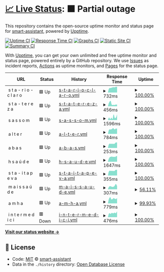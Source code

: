 # [📈 Live Status](https://smart-assistant.github.io/gsm-upptime/): <!--live status--> **🟧 Partial outage**

This repository contains the open-source uptime monitor and status page for [smart-assistant](#), powered by [Upptime](https://github.com/upptime/upptime).

[![Uptime CI](https://github.com/smart-assistant/gsm-upptime/workflows/Uptime%20CI/badge.svg)](https://github.com/smart-assistant/gsm-upptime/actions?query=workflow%3A%22Uptime+CI%22)
[![Response Time CI](https://github.com/smart-assistant/gsm-upptime/workflows/Response%20Time%20CI/badge.svg)](https://github.com/smart-assistant/gsm-upptime/actions?query=workflow%3A%22Response+Time+CI%22)
[![Graphs CI](https://github.com/smart-assistant/gsm-upptime/workflows/Graphs%20CI/badge.svg)](https://github.com/smart-assistant/gsm-upptime/actions?query=workflow%3A%22Graphs+CI%22)
[![Static Site CI](https://github.com/smart-assistant/gsm-upptime/workflows/Static%20Site%20CI/badge.svg)](https://github.com/smart-assistant/gsm-upptime/actions?query=workflow%3A%22Static+Site+CI%22)
[![Summary CI](https://github.com/smart-assistant/gsm-upptime/workflows/Summary%20CI/badge.svg)](https://github.com/smart-assistant/gsm-upptime/actions?query=workflow%3A%22Summary+CI%22)

With [Upptime](https://upptime.js.org), you can get your own unlimited and free uptime monitor and status page, powered entirely by a GitHub repository. We use [Issues](https://github.com/smart-assistant/gsm-upptime/issues) as incident reports, [Actions](https://github.com/smart-assistant/gsm-upptime/actions) as uptime monitors, and [Pages](https://demo.upptime.js.org) for the status page.

<!--start: status pages-->
<!-- This summary is generated by Upptime (https://github.com/upptime/upptime) -->
<!-- Do not edit this manually, your changes will be overwritten -->
<!-- prettier-ignore -->
| URL | Status | History | Response Time | Uptime |
| --- | ------ | ------- | ------------- | ------ |
| <img alt="" src="https://favicons.githubusercontent.com/null" height="13"> s t a - r i o - c l a r o | 🟩 Up | [s-t-a-r-i-o-c-l-a-r-o.yml](https://github.com/smart-assistant/gsm-upptime/commits/HEAD/history/s-t-a-r-i-o-c-l-a-r-o.yml) | <details><summary><img alt="Response time graph" src="./graphs/s-t-a-r-i-o-c-l-a-r-o/response-time-week.png" height="20"> 732ms</summary><br><a href="https://smart-assistant.github.io/gsm-upptime/history/s-t-a-r-i-o-c-l-a-r-o"><img alt="Response time 726" src="https://img.shields.io/endpoint?url=https%3A%2F%2Fraw.githubusercontent.com%2Fsmart-assistant%2Fgsm-upptime%2FHEAD%2Fapi%2Fs-t-a-r-i-o-c-l-a-r-o%2Fresponse-time.json"></a><br><a href="https://smart-assistant.github.io/gsm-upptime/history/s-t-a-r-i-o-c-l-a-r-o"><img alt="24-hour response time 830" src="https://img.shields.io/endpoint?url=https%3A%2F%2Fraw.githubusercontent.com%2Fsmart-assistant%2Fgsm-upptime%2FHEAD%2Fapi%2Fs-t-a-r-i-o-c-l-a-r-o%2Fresponse-time-day.json"></a><br><a href="https://smart-assistant.github.io/gsm-upptime/history/s-t-a-r-i-o-c-l-a-r-o"><img alt="7-day response time 732" src="https://img.shields.io/endpoint?url=https%3A%2F%2Fraw.githubusercontent.com%2Fsmart-assistant%2Fgsm-upptime%2FHEAD%2Fapi%2Fs-t-a-r-i-o-c-l-a-r-o%2Fresponse-time-week.json"></a><br><a href="https://smart-assistant.github.io/gsm-upptime/history/s-t-a-r-i-o-c-l-a-r-o"><img alt="30-day response time 719" src="https://img.shields.io/endpoint?url=https%3A%2F%2Fraw.githubusercontent.com%2Fsmart-assistant%2Fgsm-upptime%2FHEAD%2Fapi%2Fs-t-a-r-i-o-c-l-a-r-o%2Fresponse-time-month.json"></a><br><a href="https://smart-assistant.github.io/gsm-upptime/history/s-t-a-r-i-o-c-l-a-r-o"><img alt="1-year response time 726" src="https://img.shields.io/endpoint?url=https%3A%2F%2Fraw.githubusercontent.com%2Fsmart-assistant%2Fgsm-upptime%2FHEAD%2Fapi%2Fs-t-a-r-i-o-c-l-a-r-o%2Fresponse-time-year.json"></a></details> | <details><summary><a href="https://smart-assistant.github.io/gsm-upptime/history/s-t-a-r-i-o-c-l-a-r-o">100.00%</a></summary><a href="https://smart-assistant.github.io/gsm-upptime/history/s-t-a-r-i-o-c-l-a-r-o"><img alt="All-time uptime 95.99%" src="https://img.shields.io/endpoint?url=https%3A%2F%2Fraw.githubusercontent.com%2Fsmart-assistant%2Fgsm-upptime%2FHEAD%2Fapi%2Fs-t-a-r-i-o-c-l-a-r-o%2Fuptime.json"></a><br><a href="https://smart-assistant.github.io/gsm-upptime/history/s-t-a-r-i-o-c-l-a-r-o"><img alt="24-hour uptime 100.00%" src="https://img.shields.io/endpoint?url=https%3A%2F%2Fraw.githubusercontent.com%2Fsmart-assistant%2Fgsm-upptime%2FHEAD%2Fapi%2Fs-t-a-r-i-o-c-l-a-r-o%2Fuptime-day.json"></a><br><a href="https://smart-assistant.github.io/gsm-upptime/history/s-t-a-r-i-o-c-l-a-r-o"><img alt="7-day uptime 100.00%" src="https://img.shields.io/endpoint?url=https%3A%2F%2Fraw.githubusercontent.com%2Fsmart-assistant%2Fgsm-upptime%2FHEAD%2Fapi%2Fs-t-a-r-i-o-c-l-a-r-o%2Fuptime-week.json"></a><br><a href="https://smart-assistant.github.io/gsm-upptime/history/s-t-a-r-i-o-c-l-a-r-o"><img alt="30-day uptime 99.14%" src="https://img.shields.io/endpoint?url=https%3A%2F%2Fraw.githubusercontent.com%2Fsmart-assistant%2Fgsm-upptime%2FHEAD%2Fapi%2Fs-t-a-r-i-o-c-l-a-r-o%2Fuptime-month.json"></a><br><a href="https://smart-assistant.github.io/gsm-upptime/history/s-t-a-r-i-o-c-l-a-r-o"><img alt="1-year uptime 95.99%" src="https://img.shields.io/endpoint?url=https%3A%2F%2Fraw.githubusercontent.com%2Fsmart-assistant%2Fgsm-upptime%2FHEAD%2Fapi%2Fs-t-a-r-i-o-c-l-a-r-o%2Fuptime-year.json"></a></details>
| <img alt="" src="https://favicons.githubusercontent.com/null" height="13"> s t a - t e r e z a | 🟩 Up | [s-t-a-t-e-r-e-z-a.yml](https://github.com/smart-assistant/gsm-upptime/commits/HEAD/history/s-t-a-t-e-r-e-z-a.yml) | <details><summary><img alt="Response time graph" src="./graphs/s-t-a-t-e-r-e-z-a/response-time-week.png" height="20"> 456ms</summary><br><a href="https://smart-assistant.github.io/gsm-upptime/history/s-t-a-t-e-r-e-z-a"><img alt="Response time 347" src="https://img.shields.io/endpoint?url=https%3A%2F%2Fraw.githubusercontent.com%2Fsmart-assistant%2Fgsm-upptime%2FHEAD%2Fapi%2Fs-t-a-t-e-r-e-z-a%2Fresponse-time.json"></a><br><a href="https://smart-assistant.github.io/gsm-upptime/history/s-t-a-t-e-r-e-z-a"><img alt="24-hour response time 315" src="https://img.shields.io/endpoint?url=https%3A%2F%2Fraw.githubusercontent.com%2Fsmart-assistant%2Fgsm-upptime%2FHEAD%2Fapi%2Fs-t-a-t-e-r-e-z-a%2Fresponse-time-day.json"></a><br><a href="https://smart-assistant.github.io/gsm-upptime/history/s-t-a-t-e-r-e-z-a"><img alt="7-day response time 456" src="https://img.shields.io/endpoint?url=https%3A%2F%2Fraw.githubusercontent.com%2Fsmart-assistant%2Fgsm-upptime%2FHEAD%2Fapi%2Fs-t-a-t-e-r-e-z-a%2Fresponse-time-week.json"></a><br><a href="https://smart-assistant.github.io/gsm-upptime/history/s-t-a-t-e-r-e-z-a"><img alt="30-day response time 306" src="https://img.shields.io/endpoint?url=https%3A%2F%2Fraw.githubusercontent.com%2Fsmart-assistant%2Fgsm-upptime%2FHEAD%2Fapi%2Fs-t-a-t-e-r-e-z-a%2Fresponse-time-month.json"></a><br><a href="https://smart-assistant.github.io/gsm-upptime/history/s-t-a-t-e-r-e-z-a"><img alt="1-year response time 347" src="https://img.shields.io/endpoint?url=https%3A%2F%2Fraw.githubusercontent.com%2Fsmart-assistant%2Fgsm-upptime%2FHEAD%2Fapi%2Fs-t-a-t-e-r-e-z-a%2Fresponse-time-year.json"></a></details> | <details><summary><a href="https://smart-assistant.github.io/gsm-upptime/history/s-t-a-t-e-r-e-z-a">100.00%</a></summary><a href="https://smart-assistant.github.io/gsm-upptime/history/s-t-a-t-e-r-e-z-a"><img alt="All-time uptime 99.97%" src="https://img.shields.io/endpoint?url=https%3A%2F%2Fraw.githubusercontent.com%2Fsmart-assistant%2Fgsm-upptime%2FHEAD%2Fapi%2Fs-t-a-t-e-r-e-z-a%2Fuptime.json"></a><br><a href="https://smart-assistant.github.io/gsm-upptime/history/s-t-a-t-e-r-e-z-a"><img alt="24-hour uptime 100.00%" src="https://img.shields.io/endpoint?url=https%3A%2F%2Fraw.githubusercontent.com%2Fsmart-assistant%2Fgsm-upptime%2FHEAD%2Fapi%2Fs-t-a-t-e-r-e-z-a%2Fuptime-day.json"></a><br><a href="https://smart-assistant.github.io/gsm-upptime/history/s-t-a-t-e-r-e-z-a"><img alt="7-day uptime 100.00%" src="https://img.shields.io/endpoint?url=https%3A%2F%2Fraw.githubusercontent.com%2Fsmart-assistant%2Fgsm-upptime%2FHEAD%2Fapi%2Fs-t-a-t-e-r-e-z-a%2Fuptime-week.json"></a><br><a href="https://smart-assistant.github.io/gsm-upptime/history/s-t-a-t-e-r-e-z-a"><img alt="30-day uptime 100.00%" src="https://img.shields.io/endpoint?url=https%3A%2F%2Fraw.githubusercontent.com%2Fsmart-assistant%2Fgsm-upptime%2FHEAD%2Fapi%2Fs-t-a-t-e-r-e-z-a%2Fuptime-month.json"></a><br><a href="https://smart-assistant.github.io/gsm-upptime/history/s-t-a-t-e-r-e-z-a"><img alt="1-year uptime 99.97%" src="https://img.shields.io/endpoint?url=https%3A%2F%2Fraw.githubusercontent.com%2Fsmart-assistant%2Fgsm-upptime%2FHEAD%2Fapi%2Fs-t-a-t-e-r-e-z-a%2Fuptime-year.json"></a></details>
| <img alt="" src="https://favicons.githubusercontent.com/null" height="13"> s a s s o m | 🟩 Up | [s-a-s-s-o-m.yml](https://github.com/smart-assistant/gsm-upptime/commits/HEAD/history/s-a-s-s-o-m.yml) | <details><summary><img alt="Response time graph" src="./graphs/s-a-s-s-o-m/response-time-week.png" height="20"> 1596ms</summary><br><a href="https://smart-assistant.github.io/gsm-upptime/history/s-a-s-s-o-m"><img alt="Response time 2949" src="https://img.shields.io/endpoint?url=https%3A%2F%2Fraw.githubusercontent.com%2Fsmart-assistant%2Fgsm-upptime%2FHEAD%2Fapi%2Fs-a-s-s-o-m%2Fresponse-time.json"></a><br><a href="https://smart-assistant.github.io/gsm-upptime/history/s-a-s-s-o-m"><img alt="24-hour response time 3172" src="https://img.shields.io/endpoint?url=https%3A%2F%2Fraw.githubusercontent.com%2Fsmart-assistant%2Fgsm-upptime%2FHEAD%2Fapi%2Fs-a-s-s-o-m%2Fresponse-time-day.json"></a><br><a href="https://smart-assistant.github.io/gsm-upptime/history/s-a-s-s-o-m"><img alt="7-day response time 1596" src="https://img.shields.io/endpoint?url=https%3A%2F%2Fraw.githubusercontent.com%2Fsmart-assistant%2Fgsm-upptime%2FHEAD%2Fapi%2Fs-a-s-s-o-m%2Fresponse-time-week.json"></a><br><a href="https://smart-assistant.github.io/gsm-upptime/history/s-a-s-s-o-m"><img alt="30-day response time 2297" src="https://img.shields.io/endpoint?url=https%3A%2F%2Fraw.githubusercontent.com%2Fsmart-assistant%2Fgsm-upptime%2FHEAD%2Fapi%2Fs-a-s-s-o-m%2Fresponse-time-month.json"></a><br><a href="https://smart-assistant.github.io/gsm-upptime/history/s-a-s-s-o-m"><img alt="1-year response time 2949" src="https://img.shields.io/endpoint?url=https%3A%2F%2Fraw.githubusercontent.com%2Fsmart-assistant%2Fgsm-upptime%2FHEAD%2Fapi%2Fs-a-s-s-o-m%2Fresponse-time-year.json"></a></details> | <details><summary><a href="https://smart-assistant.github.io/gsm-upptime/history/s-a-s-s-o-m">100.00%</a></summary><a href="https://smart-assistant.github.io/gsm-upptime/history/s-a-s-s-o-m"><img alt="All-time uptime 98.80%" src="https://img.shields.io/endpoint?url=https%3A%2F%2Fraw.githubusercontent.com%2Fsmart-assistant%2Fgsm-upptime%2FHEAD%2Fapi%2Fs-a-s-s-o-m%2Fuptime.json"></a><br><a href="https://smart-assistant.github.io/gsm-upptime/history/s-a-s-s-o-m"><img alt="24-hour uptime 100.00%" src="https://img.shields.io/endpoint?url=https%3A%2F%2Fraw.githubusercontent.com%2Fsmart-assistant%2Fgsm-upptime%2FHEAD%2Fapi%2Fs-a-s-s-o-m%2Fuptime-day.json"></a><br><a href="https://smart-assistant.github.io/gsm-upptime/history/s-a-s-s-o-m"><img alt="7-day uptime 100.00%" src="https://img.shields.io/endpoint?url=https%3A%2F%2Fraw.githubusercontent.com%2Fsmart-assistant%2Fgsm-upptime%2FHEAD%2Fapi%2Fs-a-s-s-o-m%2Fuptime-week.json"></a><br><a href="https://smart-assistant.github.io/gsm-upptime/history/s-a-s-s-o-m"><img alt="30-day uptime 99.87%" src="https://img.shields.io/endpoint?url=https%3A%2F%2Fraw.githubusercontent.com%2Fsmart-assistant%2Fgsm-upptime%2FHEAD%2Fapi%2Fs-a-s-s-o-m%2Fuptime-month.json"></a><br><a href="https://smart-assistant.github.io/gsm-upptime/history/s-a-s-s-o-m"><img alt="1-year uptime 98.80%" src="https://img.shields.io/endpoint?url=https%3A%2F%2Fraw.githubusercontent.com%2Fsmart-assistant%2Fgsm-upptime%2FHEAD%2Fapi%2Fs-a-s-s-o-m%2Fuptime-year.json"></a></details>
| <img alt="" src="https://favicons.githubusercontent.com/null" height="13"> a l t e r | 🟩 Up | [a-l-t-e-r.yml](https://github.com/smart-assistant/gsm-upptime/commits/HEAD/history/a-l-t-e-r.yml) | <details><summary><img alt="Response time graph" src="./graphs/a-l-t-e-r/response-time-week.png" height="20"> 784ms</summary><br><a href="https://smart-assistant.github.io/gsm-upptime/history/a-l-t-e-r"><img alt="Response time 785" src="https://img.shields.io/endpoint?url=https%3A%2F%2Fraw.githubusercontent.com%2Fsmart-assistant%2Fgsm-upptime%2FHEAD%2Fapi%2Fa-l-t-e-r%2Fresponse-time.json"></a><br><a href="https://smart-assistant.github.io/gsm-upptime/history/a-l-t-e-r"><img alt="24-hour response time 846" src="https://img.shields.io/endpoint?url=https%3A%2F%2Fraw.githubusercontent.com%2Fsmart-assistant%2Fgsm-upptime%2FHEAD%2Fapi%2Fa-l-t-e-r%2Fresponse-time-day.json"></a><br><a href="https://smart-assistant.github.io/gsm-upptime/history/a-l-t-e-r"><img alt="7-day response time 784" src="https://img.shields.io/endpoint?url=https%3A%2F%2Fraw.githubusercontent.com%2Fsmart-assistant%2Fgsm-upptime%2FHEAD%2Fapi%2Fa-l-t-e-r%2Fresponse-time-week.json"></a><br><a href="https://smart-assistant.github.io/gsm-upptime/history/a-l-t-e-r"><img alt="30-day response time 767" src="https://img.shields.io/endpoint?url=https%3A%2F%2Fraw.githubusercontent.com%2Fsmart-assistant%2Fgsm-upptime%2FHEAD%2Fapi%2Fa-l-t-e-r%2Fresponse-time-month.json"></a><br><a href="https://smart-assistant.github.io/gsm-upptime/history/a-l-t-e-r"><img alt="1-year response time 785" src="https://img.shields.io/endpoint?url=https%3A%2F%2Fraw.githubusercontent.com%2Fsmart-assistant%2Fgsm-upptime%2FHEAD%2Fapi%2Fa-l-t-e-r%2Fresponse-time-year.json"></a></details> | <details><summary><a href="https://smart-assistant.github.io/gsm-upptime/history/a-l-t-e-r">100.00%</a></summary><a href="https://smart-assistant.github.io/gsm-upptime/history/a-l-t-e-r"><img alt="All-time uptime 97.68%" src="https://img.shields.io/endpoint?url=https%3A%2F%2Fraw.githubusercontent.com%2Fsmart-assistant%2Fgsm-upptime%2FHEAD%2Fapi%2Fa-l-t-e-r%2Fuptime.json"></a><br><a href="https://smart-assistant.github.io/gsm-upptime/history/a-l-t-e-r"><img alt="24-hour uptime 100.00%" src="https://img.shields.io/endpoint?url=https%3A%2F%2Fraw.githubusercontent.com%2Fsmart-assistant%2Fgsm-upptime%2FHEAD%2Fapi%2Fa-l-t-e-r%2Fuptime-day.json"></a><br><a href="https://smart-assistant.github.io/gsm-upptime/history/a-l-t-e-r"><img alt="7-day uptime 100.00%" src="https://img.shields.io/endpoint?url=https%3A%2F%2Fraw.githubusercontent.com%2Fsmart-assistant%2Fgsm-upptime%2FHEAD%2Fapi%2Fa-l-t-e-r%2Fuptime-week.json"></a><br><a href="https://smart-assistant.github.io/gsm-upptime/history/a-l-t-e-r"><img alt="30-day uptime 100.00%" src="https://img.shields.io/endpoint?url=https%3A%2F%2Fraw.githubusercontent.com%2Fsmart-assistant%2Fgsm-upptime%2FHEAD%2Fapi%2Fa-l-t-e-r%2Fuptime-month.json"></a><br><a href="https://smart-assistant.github.io/gsm-upptime/history/a-l-t-e-r"><img alt="1-year uptime 97.68%" src="https://img.shields.io/endpoint?url=https%3A%2F%2Fraw.githubusercontent.com%2Fsmart-assistant%2Fgsm-upptime%2FHEAD%2Fapi%2Fa-l-t-e-r%2Fuptime-year.json"></a></details>
| <img alt="" src="https://favicons.githubusercontent.com/null" height="13"> a b a s | 🟩 Up | [a-b-a-s.yml](https://github.com/smart-assistant/gsm-upptime/commits/HEAD/history/a-b-a-s.yml) | <details><summary><img alt="Response time graph" src="./graphs/a-b-a-s/response-time-week.png" height="20"> 253ms</summary><br><a href="https://smart-assistant.github.io/gsm-upptime/history/a-b-a-s"><img alt="Response time 250" src="https://img.shields.io/endpoint?url=https%3A%2F%2Fraw.githubusercontent.com%2Fsmart-assistant%2Fgsm-upptime%2FHEAD%2Fapi%2Fa-b-a-s%2Fresponse-time.json"></a><br><a href="https://smart-assistant.github.io/gsm-upptime/history/a-b-a-s"><img alt="24-hour response time 304" src="https://img.shields.io/endpoint?url=https%3A%2F%2Fraw.githubusercontent.com%2Fsmart-assistant%2Fgsm-upptime%2FHEAD%2Fapi%2Fa-b-a-s%2Fresponse-time-day.json"></a><br><a href="https://smart-assistant.github.io/gsm-upptime/history/a-b-a-s"><img alt="7-day response time 253" src="https://img.shields.io/endpoint?url=https%3A%2F%2Fraw.githubusercontent.com%2Fsmart-assistant%2Fgsm-upptime%2FHEAD%2Fapi%2Fa-b-a-s%2Fresponse-time-week.json"></a><br><a href="https://smart-assistant.github.io/gsm-upptime/history/a-b-a-s"><img alt="30-day response time 239" src="https://img.shields.io/endpoint?url=https%3A%2F%2Fraw.githubusercontent.com%2Fsmart-assistant%2Fgsm-upptime%2FHEAD%2Fapi%2Fa-b-a-s%2Fresponse-time-month.json"></a><br><a href="https://smart-assistant.github.io/gsm-upptime/history/a-b-a-s"><img alt="1-year response time 250" src="https://img.shields.io/endpoint?url=https%3A%2F%2Fraw.githubusercontent.com%2Fsmart-assistant%2Fgsm-upptime%2FHEAD%2Fapi%2Fa-b-a-s%2Fresponse-time-year.json"></a></details> | <details><summary><a href="https://smart-assistant.github.io/gsm-upptime/history/a-b-a-s">100.00%</a></summary><a href="https://smart-assistant.github.io/gsm-upptime/history/a-b-a-s"><img alt="All-time uptime 100.00%" src="https://img.shields.io/endpoint?url=https%3A%2F%2Fraw.githubusercontent.com%2Fsmart-assistant%2Fgsm-upptime%2FHEAD%2Fapi%2Fa-b-a-s%2Fuptime.json"></a><br><a href="https://smart-assistant.github.io/gsm-upptime/history/a-b-a-s"><img alt="24-hour uptime 100.00%" src="https://img.shields.io/endpoint?url=https%3A%2F%2Fraw.githubusercontent.com%2Fsmart-assistant%2Fgsm-upptime%2FHEAD%2Fapi%2Fa-b-a-s%2Fuptime-day.json"></a><br><a href="https://smart-assistant.github.io/gsm-upptime/history/a-b-a-s"><img alt="7-day uptime 100.00%" src="https://img.shields.io/endpoint?url=https%3A%2F%2Fraw.githubusercontent.com%2Fsmart-assistant%2Fgsm-upptime%2FHEAD%2Fapi%2Fa-b-a-s%2Fuptime-week.json"></a><br><a href="https://smart-assistant.github.io/gsm-upptime/history/a-b-a-s"><img alt="30-day uptime 100.00%" src="https://img.shields.io/endpoint?url=https%3A%2F%2Fraw.githubusercontent.com%2Fsmart-assistant%2Fgsm-upptime%2FHEAD%2Fapi%2Fa-b-a-s%2Fuptime-month.json"></a><br><a href="https://smart-assistant.github.io/gsm-upptime/history/a-b-a-s"><img alt="1-year uptime 100.00%" src="https://img.shields.io/endpoint?url=https%3A%2F%2Fraw.githubusercontent.com%2Fsmart-assistant%2Fgsm-upptime%2FHEAD%2Fapi%2Fa-b-a-s%2Fuptime-year.json"></a></details>
| <img alt="" src="https://favicons.githubusercontent.com/null" height="13"> h s a ú d e | 🟩 Up | [h-s-a-u-d-e.yml](https://github.com/smart-assistant/gsm-upptime/commits/HEAD/history/h-s-a-u-d-e.yml) | <details><summary><img alt="Response time graph" src="./graphs/h-s-a-u-d-e/response-time-week.png" height="20"> 1647ms</summary><br><a href="https://smart-assistant.github.io/gsm-upptime/history/h-s-a-u-d-e"><img alt="Response time 2076" src="https://img.shields.io/endpoint?url=https%3A%2F%2Fraw.githubusercontent.com%2Fsmart-assistant%2Fgsm-upptime%2FHEAD%2Fapi%2Fh-s-a-u-d-e%2Fresponse-time.json"></a><br><a href="https://smart-assistant.github.io/gsm-upptime/history/h-s-a-u-d-e"><img alt="24-hour response time 1864" src="https://img.shields.io/endpoint?url=https%3A%2F%2Fraw.githubusercontent.com%2Fsmart-assistant%2Fgsm-upptime%2FHEAD%2Fapi%2Fh-s-a-u-d-e%2Fresponse-time-day.json"></a><br><a href="https://smart-assistant.github.io/gsm-upptime/history/h-s-a-u-d-e"><img alt="7-day response time 1647" src="https://img.shields.io/endpoint?url=https%3A%2F%2Fraw.githubusercontent.com%2Fsmart-assistant%2Fgsm-upptime%2FHEAD%2Fapi%2Fh-s-a-u-d-e%2Fresponse-time-week.json"></a><br><a href="https://smart-assistant.github.io/gsm-upptime/history/h-s-a-u-d-e"><img alt="30-day response time 1665" src="https://img.shields.io/endpoint?url=https%3A%2F%2Fraw.githubusercontent.com%2Fsmart-assistant%2Fgsm-upptime%2FHEAD%2Fapi%2Fh-s-a-u-d-e%2Fresponse-time-month.json"></a><br><a href="https://smart-assistant.github.io/gsm-upptime/history/h-s-a-u-d-e"><img alt="1-year response time 2076" src="https://img.shields.io/endpoint?url=https%3A%2F%2Fraw.githubusercontent.com%2Fsmart-assistant%2Fgsm-upptime%2FHEAD%2Fapi%2Fh-s-a-u-d-e%2Fresponse-time-year.json"></a></details> | <details><summary><a href="https://smart-assistant.github.io/gsm-upptime/history/h-s-a-u-d-e">100.00%</a></summary><a href="https://smart-assistant.github.io/gsm-upptime/history/h-s-a-u-d-e"><img alt="All-time uptime 99.90%" src="https://img.shields.io/endpoint?url=https%3A%2F%2Fraw.githubusercontent.com%2Fsmart-assistant%2Fgsm-upptime%2FHEAD%2Fapi%2Fh-s-a-u-d-e%2Fuptime.json"></a><br><a href="https://smart-assistant.github.io/gsm-upptime/history/h-s-a-u-d-e"><img alt="24-hour uptime 100.00%" src="https://img.shields.io/endpoint?url=https%3A%2F%2Fraw.githubusercontent.com%2Fsmart-assistant%2Fgsm-upptime%2FHEAD%2Fapi%2Fh-s-a-u-d-e%2Fuptime-day.json"></a><br><a href="https://smart-assistant.github.io/gsm-upptime/history/h-s-a-u-d-e"><img alt="7-day uptime 100.00%" src="https://img.shields.io/endpoint?url=https%3A%2F%2Fraw.githubusercontent.com%2Fsmart-assistant%2Fgsm-upptime%2FHEAD%2Fapi%2Fh-s-a-u-d-e%2Fuptime-week.json"></a><br><a href="https://smart-assistant.github.io/gsm-upptime/history/h-s-a-u-d-e"><img alt="30-day uptime 99.86%" src="https://img.shields.io/endpoint?url=https%3A%2F%2Fraw.githubusercontent.com%2Fsmart-assistant%2Fgsm-upptime%2FHEAD%2Fapi%2Fh-s-a-u-d-e%2Fuptime-month.json"></a><br><a href="https://smart-assistant.github.io/gsm-upptime/history/h-s-a-u-d-e"><img alt="1-year uptime 99.90%" src="https://img.shields.io/endpoint?url=https%3A%2F%2Fraw.githubusercontent.com%2Fsmart-assistant%2Fgsm-upptime%2FHEAD%2Fapi%2Fh-s-a-u-d-e%2Fuptime-year.json"></a></details>
| <img alt="" src="https://favicons.githubusercontent.com/null" height="13"> s t a - i t a p e v a | 🟩 Up | [s-t-a-i-t-a-p-e-v-a.yml](https://github.com/smart-assistant/gsm-upptime/commits/HEAD/history/s-t-a-i-t-a-p-e-v-a.yml) | <details><summary><img alt="Response time graph" src="./graphs/s-t-a-i-t-a-p-e-v-a/response-time-week.png" height="20"> 355ms</summary><br><a href="https://smart-assistant.github.io/gsm-upptime/history/s-t-a-i-t-a-p-e-v-a"><img alt="Response time 371" src="https://img.shields.io/endpoint?url=https%3A%2F%2Fraw.githubusercontent.com%2Fsmart-assistant%2Fgsm-upptime%2FHEAD%2Fapi%2Fs-t-a-i-t-a-p-e-v-a%2Fresponse-time.json"></a><br><a href="https://smart-assistant.github.io/gsm-upptime/history/s-t-a-i-t-a-p-e-v-a"><img alt="24-hour response time 408" src="https://img.shields.io/endpoint?url=https%3A%2F%2Fraw.githubusercontent.com%2Fsmart-assistant%2Fgsm-upptime%2FHEAD%2Fapi%2Fs-t-a-i-t-a-p-e-v-a%2Fresponse-time-day.json"></a><br><a href="https://smart-assistant.github.io/gsm-upptime/history/s-t-a-i-t-a-p-e-v-a"><img alt="7-day response time 355" src="https://img.shields.io/endpoint?url=https%3A%2F%2Fraw.githubusercontent.com%2Fsmart-assistant%2Fgsm-upptime%2FHEAD%2Fapi%2Fs-t-a-i-t-a-p-e-v-a%2Fresponse-time-week.json"></a><br><a href="https://smart-assistant.github.io/gsm-upptime/history/s-t-a-i-t-a-p-e-v-a"><img alt="30-day response time 346" src="https://img.shields.io/endpoint?url=https%3A%2F%2Fraw.githubusercontent.com%2Fsmart-assistant%2Fgsm-upptime%2FHEAD%2Fapi%2Fs-t-a-i-t-a-p-e-v-a%2Fresponse-time-month.json"></a><br><a href="https://smart-assistant.github.io/gsm-upptime/history/s-t-a-i-t-a-p-e-v-a"><img alt="1-year response time 371" src="https://img.shields.io/endpoint?url=https%3A%2F%2Fraw.githubusercontent.com%2Fsmart-assistant%2Fgsm-upptime%2FHEAD%2Fapi%2Fs-t-a-i-t-a-p-e-v-a%2Fresponse-time-year.json"></a></details> | <details><summary><a href="https://smart-assistant.github.io/gsm-upptime/history/s-t-a-i-t-a-p-e-v-a">100.00%</a></summary><a href="https://smart-assistant.github.io/gsm-upptime/history/s-t-a-i-t-a-p-e-v-a"><img alt="All-time uptime 99.90%" src="https://img.shields.io/endpoint?url=https%3A%2F%2Fraw.githubusercontent.com%2Fsmart-assistant%2Fgsm-upptime%2FHEAD%2Fapi%2Fs-t-a-i-t-a-p-e-v-a%2Fuptime.json"></a><br><a href="https://smart-assistant.github.io/gsm-upptime/history/s-t-a-i-t-a-p-e-v-a"><img alt="24-hour uptime 100.00%" src="https://img.shields.io/endpoint?url=https%3A%2F%2Fraw.githubusercontent.com%2Fsmart-assistant%2Fgsm-upptime%2FHEAD%2Fapi%2Fs-t-a-i-t-a-p-e-v-a%2Fuptime-day.json"></a><br><a href="https://smart-assistant.github.io/gsm-upptime/history/s-t-a-i-t-a-p-e-v-a"><img alt="7-day uptime 100.00%" src="https://img.shields.io/endpoint?url=https%3A%2F%2Fraw.githubusercontent.com%2Fsmart-assistant%2Fgsm-upptime%2FHEAD%2Fapi%2Fs-t-a-i-t-a-p-e-v-a%2Fuptime-week.json"></a><br><a href="https://smart-assistant.github.io/gsm-upptime/history/s-t-a-i-t-a-p-e-v-a"><img alt="30-day uptime 100.00%" src="https://img.shields.io/endpoint?url=https%3A%2F%2Fraw.githubusercontent.com%2Fsmart-assistant%2Fgsm-upptime%2FHEAD%2Fapi%2Fs-t-a-i-t-a-p-e-v-a%2Fuptime-month.json"></a><br><a href="https://smart-assistant.github.io/gsm-upptime/history/s-t-a-i-t-a-p-e-v-a"><img alt="1-year uptime 99.90%" src="https://img.shields.io/endpoint?url=https%3A%2F%2Fraw.githubusercontent.com%2Fsmart-assistant%2Fgsm-upptime%2FHEAD%2Fapi%2Fs-t-a-i-t-a-p-e-v-a%2Fuptime-year.json"></a></details>
| <img alt="" src="https://favicons.githubusercontent.com/null" height="13"> m a i s s a ú d e | 🟩 Up | [m-a-i-s-s-a-u-d-e.yml](https://github.com/smart-assistant/gsm-upptime/commits/HEAD/history/m-a-i-s-s-a-u-d-e.yml) | <details><summary><img alt="Response time graph" src="./graphs/m-a-i-s-s-a-u-d-e/response-time-week.png" height="20"> 307ms</summary><br><a href="https://smart-assistant.github.io/gsm-upptime/history/m-a-i-s-s-a-u-d-e"><img alt="Response time 340" src="https://img.shields.io/endpoint?url=https%3A%2F%2Fraw.githubusercontent.com%2Fsmart-assistant%2Fgsm-upptime%2FHEAD%2Fapi%2Fm-a-i-s-s-a-u-d-e%2Fresponse-time.json"></a><br><a href="https://smart-assistant.github.io/gsm-upptime/history/m-a-i-s-s-a-u-d-e"><img alt="24-hour response time 307" src="https://img.shields.io/endpoint?url=https%3A%2F%2Fraw.githubusercontent.com%2Fsmart-assistant%2Fgsm-upptime%2FHEAD%2Fapi%2Fm-a-i-s-s-a-u-d-e%2Fresponse-time-day.json"></a><br><a href="https://smart-assistant.github.io/gsm-upptime/history/m-a-i-s-s-a-u-d-e"><img alt="7-day response time 307" src="https://img.shields.io/endpoint?url=https%3A%2F%2Fraw.githubusercontent.com%2Fsmart-assistant%2Fgsm-upptime%2FHEAD%2Fapi%2Fm-a-i-s-s-a-u-d-e%2Fresponse-time-week.json"></a><br><a href="https://smart-assistant.github.io/gsm-upptime/history/m-a-i-s-s-a-u-d-e"><img alt="30-day response time 291" src="https://img.shields.io/endpoint?url=https%3A%2F%2Fraw.githubusercontent.com%2Fsmart-assistant%2Fgsm-upptime%2FHEAD%2Fapi%2Fm-a-i-s-s-a-u-d-e%2Fresponse-time-month.json"></a><br><a href="https://smart-assistant.github.io/gsm-upptime/history/m-a-i-s-s-a-u-d-e"><img alt="1-year response time 340" src="https://img.shields.io/endpoint?url=https%3A%2F%2Fraw.githubusercontent.com%2Fsmart-assistant%2Fgsm-upptime%2FHEAD%2Fapi%2Fm-a-i-s-s-a-u-d-e%2Fresponse-time-year.json"></a></details> | <details><summary><a href="https://smart-assistant.github.io/gsm-upptime/history/m-a-i-s-s-a-u-d-e">56.11%</a></summary><a href="https://smart-assistant.github.io/gsm-upptime/history/m-a-i-s-s-a-u-d-e"><img alt="All-time uptime 94.14%" src="https://img.shields.io/endpoint?url=https%3A%2F%2Fraw.githubusercontent.com%2Fsmart-assistant%2Fgsm-upptime%2FHEAD%2Fapi%2Fm-a-i-s-s-a-u-d-e%2Fuptime.json"></a><br><a href="https://smart-assistant.github.io/gsm-upptime/history/m-a-i-s-s-a-u-d-e"><img alt="24-hour uptime 100.00%" src="https://img.shields.io/endpoint?url=https%3A%2F%2Fraw.githubusercontent.com%2Fsmart-assistant%2Fgsm-upptime%2FHEAD%2Fapi%2Fm-a-i-s-s-a-u-d-e%2Fuptime-day.json"></a><br><a href="https://smart-assistant.github.io/gsm-upptime/history/m-a-i-s-s-a-u-d-e"><img alt="7-day uptime 56.11%" src="https://img.shields.io/endpoint?url=https%3A%2F%2Fraw.githubusercontent.com%2Fsmart-assistant%2Fgsm-upptime%2FHEAD%2Fapi%2Fm-a-i-s-s-a-u-d-e%2Fuptime-week.json"></a><br><a href="https://smart-assistant.github.io/gsm-upptime/history/m-a-i-s-s-a-u-d-e"><img alt="30-day uptime 89.83%" src="https://img.shields.io/endpoint?url=https%3A%2F%2Fraw.githubusercontent.com%2Fsmart-assistant%2Fgsm-upptime%2FHEAD%2Fapi%2Fm-a-i-s-s-a-u-d-e%2Fuptime-month.json"></a><br><a href="https://smart-assistant.github.io/gsm-upptime/history/m-a-i-s-s-a-u-d-e"><img alt="1-year uptime 94.14%" src="https://img.shields.io/endpoint?url=https%3A%2F%2Fraw.githubusercontent.com%2Fsmart-assistant%2Fgsm-upptime%2FHEAD%2Fapi%2Fm-a-i-s-s-a-u-d-e%2Fuptime-year.json"></a></details>
| <img alt="" src="https://favicons.githubusercontent.com/null" height="13"> a m h a | 🟩 Up | [a-m-h-a.yml](https://github.com/smart-assistant/gsm-upptime/commits/HEAD/history/a-m-h-a.yml) | <details><summary><img alt="Response time graph" src="./graphs/a-m-h-a/response-time-week.png" height="20"> 779ms</summary><br><a href="https://smart-assistant.github.io/gsm-upptime/history/a-m-h-a"><img alt="Response time 974" src="https://img.shields.io/endpoint?url=https%3A%2F%2Fraw.githubusercontent.com%2Fsmart-assistant%2Fgsm-upptime%2FHEAD%2Fapi%2Fa-m-h-a%2Fresponse-time.json"></a><br><a href="https://smart-assistant.github.io/gsm-upptime/history/a-m-h-a"><img alt="24-hour response time 855" src="https://img.shields.io/endpoint?url=https%3A%2F%2Fraw.githubusercontent.com%2Fsmart-assistant%2Fgsm-upptime%2FHEAD%2Fapi%2Fa-m-h-a%2Fresponse-time-day.json"></a><br><a href="https://smart-assistant.github.io/gsm-upptime/history/a-m-h-a"><img alt="7-day response time 779" src="https://img.shields.io/endpoint?url=https%3A%2F%2Fraw.githubusercontent.com%2Fsmart-assistant%2Fgsm-upptime%2FHEAD%2Fapi%2Fa-m-h-a%2Fresponse-time-week.json"></a><br><a href="https://smart-assistant.github.io/gsm-upptime/history/a-m-h-a"><img alt="30-day response time 972" src="https://img.shields.io/endpoint?url=https%3A%2F%2Fraw.githubusercontent.com%2Fsmart-assistant%2Fgsm-upptime%2FHEAD%2Fapi%2Fa-m-h-a%2Fresponse-time-month.json"></a><br><a href="https://smart-assistant.github.io/gsm-upptime/history/a-m-h-a"><img alt="1-year response time 974" src="https://img.shields.io/endpoint?url=https%3A%2F%2Fraw.githubusercontent.com%2Fsmart-assistant%2Fgsm-upptime%2FHEAD%2Fapi%2Fa-m-h-a%2Fresponse-time-year.json"></a></details> | <details><summary><a href="https://smart-assistant.github.io/gsm-upptime/history/a-m-h-a">99.93%</a></summary><a href="https://smart-assistant.github.io/gsm-upptime/history/a-m-h-a"><img alt="All-time uptime 99.59%" src="https://img.shields.io/endpoint?url=https%3A%2F%2Fraw.githubusercontent.com%2Fsmart-assistant%2Fgsm-upptime%2FHEAD%2Fapi%2Fa-m-h-a%2Fuptime.json"></a><br><a href="https://smart-assistant.github.io/gsm-upptime/history/a-m-h-a"><img alt="24-hour uptime 100.00%" src="https://img.shields.io/endpoint?url=https%3A%2F%2Fraw.githubusercontent.com%2Fsmart-assistant%2Fgsm-upptime%2FHEAD%2Fapi%2Fa-m-h-a%2Fuptime-day.json"></a><br><a href="https://smart-assistant.github.io/gsm-upptime/history/a-m-h-a"><img alt="7-day uptime 99.93%" src="https://img.shields.io/endpoint?url=https%3A%2F%2Fraw.githubusercontent.com%2Fsmart-assistant%2Fgsm-upptime%2FHEAD%2Fapi%2Fa-m-h-a%2Fuptime-week.json"></a><br><a href="https://smart-assistant.github.io/gsm-upptime/history/a-m-h-a"><img alt="30-day uptime 99.28%" src="https://img.shields.io/endpoint?url=https%3A%2F%2Fraw.githubusercontent.com%2Fsmart-assistant%2Fgsm-upptime%2FHEAD%2Fapi%2Fa-m-h-a%2Fuptime-month.json"></a><br><a href="https://smart-assistant.github.io/gsm-upptime/history/a-m-h-a"><img alt="1-year uptime 99.59%" src="https://img.shields.io/endpoint?url=https%3A%2F%2Fraw.githubusercontent.com%2Fsmart-assistant%2Fgsm-upptime%2FHEAD%2Fapi%2Fa-m-h-a%2Fuptime-year.json"></a></details>
| <img alt="" src="https://favicons.githubusercontent.com/null" height="13"> i n t e r m e d i c i | 🟥 Down | [i-n-t-e-r-m-e-d-i-c-i.yml](https://github.com/smart-assistant/gsm-upptime/commits/HEAD/history/i-n-t-e-r-m-e-d-i-c-i.yml) | <details><summary><img alt="Response time graph" src="./graphs/i-n-t-e-r-m-e-d-i-c-i/response-time-week.png" height="20"> 476ms</summary><br><a href="https://smart-assistant.github.io/gsm-upptime/history/i-n-t-e-r-m-e-d-i-c-i"><img alt="Response time 543" src="https://img.shields.io/endpoint?url=https%3A%2F%2Fraw.githubusercontent.com%2Fsmart-assistant%2Fgsm-upptime%2FHEAD%2Fapi%2Fi-n-t-e-r-m-e-d-i-c-i%2Fresponse-time.json"></a><br><a href="https://smart-assistant.github.io/gsm-upptime/history/i-n-t-e-r-m-e-d-i-c-i"><img alt="24-hour response time 654" src="https://img.shields.io/endpoint?url=https%3A%2F%2Fraw.githubusercontent.com%2Fsmart-assistant%2Fgsm-upptime%2FHEAD%2Fapi%2Fi-n-t-e-r-m-e-d-i-c-i%2Fresponse-time-day.json"></a><br><a href="https://smart-assistant.github.io/gsm-upptime/history/i-n-t-e-r-m-e-d-i-c-i"><img alt="7-day response time 476" src="https://img.shields.io/endpoint?url=https%3A%2F%2Fraw.githubusercontent.com%2Fsmart-assistant%2Fgsm-upptime%2FHEAD%2Fapi%2Fi-n-t-e-r-m-e-d-i-c-i%2Fresponse-time-week.json"></a><br><a href="https://smart-assistant.github.io/gsm-upptime/history/i-n-t-e-r-m-e-d-i-c-i"><img alt="30-day response time 463" src="https://img.shields.io/endpoint?url=https%3A%2F%2Fraw.githubusercontent.com%2Fsmart-assistant%2Fgsm-upptime%2FHEAD%2Fapi%2Fi-n-t-e-r-m-e-d-i-c-i%2Fresponse-time-month.json"></a><br><a href="https://smart-assistant.github.io/gsm-upptime/history/i-n-t-e-r-m-e-d-i-c-i"><img alt="1-year response time 543" src="https://img.shields.io/endpoint?url=https%3A%2F%2Fraw.githubusercontent.com%2Fsmart-assistant%2Fgsm-upptime%2FHEAD%2Fapi%2Fi-n-t-e-r-m-e-d-i-c-i%2Fresponse-time-year.json"></a></details> | <details><summary><a href="https://smart-assistant.github.io/gsm-upptime/history/i-n-t-e-r-m-e-d-i-c-i">100.00%</a></summary><a href="https://smart-assistant.github.io/gsm-upptime/history/i-n-t-e-r-m-e-d-i-c-i"><img alt="All-time uptime 92.49%" src="https://img.shields.io/endpoint?url=https%3A%2F%2Fraw.githubusercontent.com%2Fsmart-assistant%2Fgsm-upptime%2FHEAD%2Fapi%2Fi-n-t-e-r-m-e-d-i-c-i%2Fuptime.json"></a><br><a href="https://smart-assistant.github.io/gsm-upptime/history/i-n-t-e-r-m-e-d-i-c-i"><img alt="24-hour uptime 100.00%" src="https://img.shields.io/endpoint?url=https%3A%2F%2Fraw.githubusercontent.com%2Fsmart-assistant%2Fgsm-upptime%2FHEAD%2Fapi%2Fi-n-t-e-r-m-e-d-i-c-i%2Fuptime-day.json"></a><br><a href="https://smart-assistant.github.io/gsm-upptime/history/i-n-t-e-r-m-e-d-i-c-i"><img alt="7-day uptime 100.00%" src="https://img.shields.io/endpoint?url=https%3A%2F%2Fraw.githubusercontent.com%2Fsmart-assistant%2Fgsm-upptime%2FHEAD%2Fapi%2Fi-n-t-e-r-m-e-d-i-c-i%2Fuptime-week.json"></a><br><a href="https://smart-assistant.github.io/gsm-upptime/history/i-n-t-e-r-m-e-d-i-c-i"><img alt="30-day uptime 99.60%" src="https://img.shields.io/endpoint?url=https%3A%2F%2Fraw.githubusercontent.com%2Fsmart-assistant%2Fgsm-upptime%2FHEAD%2Fapi%2Fi-n-t-e-r-m-e-d-i-c-i%2Fuptime-month.json"></a><br><a href="https://smart-assistant.github.io/gsm-upptime/history/i-n-t-e-r-m-e-d-i-c-i"><img alt="1-year uptime 92.49%" src="https://img.shields.io/endpoint?url=https%3A%2F%2Fraw.githubusercontent.com%2Fsmart-assistant%2Fgsm-upptime%2FHEAD%2Fapi%2Fi-n-t-e-r-m-e-d-i-c-i%2Fuptime-year.json"></a></details>

<!--end: status pages-->

[**Visit our status website →**](https://smart-assistant.github.io/gsm-upptime)

## 📄 License

- Code: [MIT](./LICENSE) © [smart-assistant](#)
- Data in the `./history` directory: [Open Database License](https://opendatacommons.org/licenses/odbl/1-0/)
